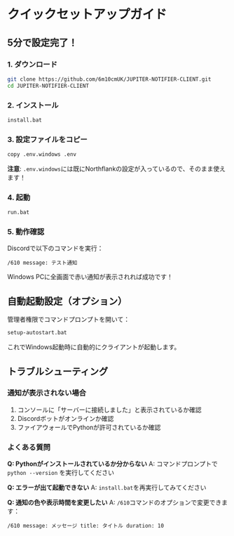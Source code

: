 # クイックセットアップガイド

## 5分で設定完了！

### 1. ダウンロード
```bash
git clone https://github.com/6m10cmUK/JUPITER-NOTIFIER-CLIENT.git
cd JUPITER-NOTIFIER-CLIENT
```

### 2. インストール
```bash
install.bat
```

### 3. 設定ファイルをコピー
```bash
copy .env.windows .env
```

**注意**: `.env.windows`には既にNorthflankの設定が入っているので、そのまま使えます！

### 4. 起動
```bash
run.bat
```

### 5. 動作確認
Discordで以下のコマンドを実行：
```
/610 message: テスト通知
```

Windows PCに全画面で赤い通知が表示されれば成功です！

## 自動起動設定（オプション）
管理者権限でコマンドプロンプトを開いて：
```bash
setup-autostart.bat
```

これでWindows起動時に自動的にクライアントが起動します。

## トラブルシューティング

### 通知が表示されない場合
1. コンソールに「サーバーに接続しました」と表示されているか確認
2. Discordボットがオンラインか確認
3. ファイアウォールでPythonが許可されているか確認

### よくある質問

**Q: Pythonがインストールされているか分からない**
A: コマンドプロンプトで `python --version` を実行してください

**Q: エラーが出て起動できない**
A: `install.bat`を再実行してみてください

**Q: 通知の色や表示時間を変更したい**
A: `/610`コマンドのオプションで変更できます：
```
/610 message: メッセージ title: タイトル duration: 10
```